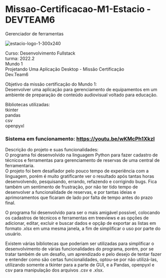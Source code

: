 # Missao-Certificacao-M1-Estacio - DEVTEAM6
Gerenciador de ferramentas

![estacio-logo-1-300x240](https://user-images.githubusercontent.com/108831318/189466559-50a4b932-44c0-40dc-9d37-3ccb4d54c77b.png)

Curso: Desenvolvimento Fullstack  
turma: 2022.2  
Mundo 1  
Projetando Uma Aplicação Desktop - Missão Certificação  
Dev.Team6  

Objetivo da missão certificação do Mundo 1:  
Desenvolver uma aplicação para gerenciamento de equipamentos em um ambiente de preparação de conteúdo audiovisual voltado para educação.  

Bibliotecas utilizadas:  
tkinter  
pandas  
csv  
openpyxl

### Sistema em funcionamento: https://youtu.be/wKMcPh1XkzI  

Descrição do projeto e suas funcionalidades:  
O programa foi desenvolvido na linguagem Python para fazer cadastro de técnicos e ferramentas para gerenciamento de reservas de uma central de ferramentaria.  
O projeto foi bem desafiador pelo pouco tempo de experiência com a linguagem, porém é muito gratificante ver o resultado após tantas horas desenvolvendo, pesquisando, errando, refazendo e corrigindo bugs. Fica também um sentimento de frustração, por não ter tido tempo de desenvolver a funcionalidade de reservas, e por tantas ideias e aprimoramentos que ficaram de lado por falta de tempo antes do prazo final.  

O programa foi desenvolvido para ser o mais amigável possível, colocando os cadastros de técnicos e ferramentas em treeviews e as opções de adicionar, editar, excluir e buscar dados e opçãp de exportar as listas em formato .xlsx em uma mesma janela, a fim de simplificar o uso por parte do usuário.

Existem várias bibliotecas que poderiam ser utilizadas para simplificar o desenvolvimento de várias funcionalidades do programa, porém, por se tratar também de um desafio, um aprendizado e pelo desejo de tentar fazer e entender como são certas funcionalidades, optou-se por não utilizá-las, utilizando somente a tkinter para a parte de GUI, e a Pandas, openpyxl e csv para manipulação dos arquivos .csv e .xlsx.
